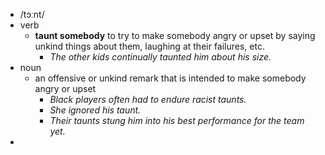 - /tɔːnt/
- verb
	- **taunt somebody** to try to make somebody angry or upset by saying unkind things about them, laughing at their failures, etc.
		- *The other kids continually taunted him about his size.*
- noun
	- an offensive or unkind remark that is intended to make somebody angry or upset
		- *Black players often had to endure racist taunts.*
		- *She ignored his taunt.*
		- *Their taunts stung him into his best performance for the team yet.*
-